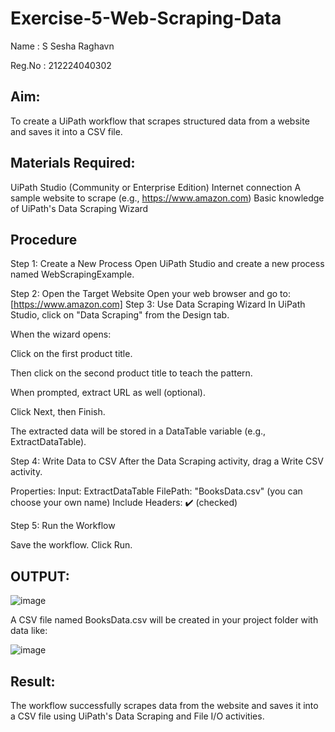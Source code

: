 # Exercise-5-Web-Scraping-Data

Name : S Sesha Raghavn

Reg.No : 212224040302


## Aim:
To create a UiPath workflow that scrapes structured data from a website and saves it into a CSV file.

## Materials Required:
UiPath Studio (Community or Enterprise Edition)
Internet connection
A sample website to scrape (e.g., https://www.amazon.com)
Basic knowledge of UiPath's Data Scraping Wizard

## Procedure
 Step 1: Create a New Process
Open UiPath Studio and create a new process named WebScrapingExample.

 Step 2: Open the Target Website
Open your web browser and go to:
[https://www.amazon.com]
 Step 3: Use Data Scraping Wizard
In UiPath Studio, click on "Data Scraping" from the Design tab.

When the wizard opens:

Click on the first product title.

Then click on the second product title to teach the pattern.

When prompted, extract URL as well (optional).

Click Next, then Finish.

The extracted data will be stored in a DataTable variable (e.g., ExtractDataTable).

 Step 4: Write Data to CSV
After the Data Scraping activity, drag a Write CSV activity.

Properties:
  Input: ExtractDataTable
  FilePath: "BooksData.csv" (you can choose your own name)
  Include Headers: ✔️ (checked)

 Step 5: Run the Workflow
 
Save the workflow.
Click Run.

## OUTPUT:
![image](https://github.com/user-attachments/assets/6a713fb8-ea9c-4f36-aa75-8d6adc3734ac)

A CSV file named BooksData.csv will be created in your project folder with data like:

![image](https://github.com/user-attachments/assets/299ba86a-51eb-40c7-bbf9-0e299bb28112)

## Result:
The workflow successfully scrapes data from the website and saves it into a CSV file using UiPath's Data Scraping and File I/O activities.

